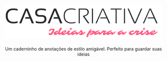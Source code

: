 <h1 align="center">
    <img width="600" src="assets/images/logo.svg" />
</h1>

<p align="center">
Um caderninho de anotações de estilo amigável. Perfeito para guardar suas ideias
</p>
